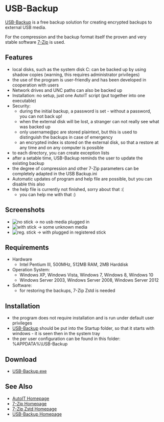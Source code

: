 
USB-Backup
==========


[USB-Backup] is a free backup solution for creating encrypted backups to
external USB media.

For the compression and the backup format itself the proven and very stable
software [7-Zip] is used.


## Features

- local disks, such as the system disk C: can be backed up by using shadow
  copies (warning, this requires administrator privileges)
- the use of the program is user-friendly and has been developed in
  cooperation with users
- Network drives and UNC paths can also be backed up
- Installation: no setup, just one AutoIT script (put together into one
  executable)
- Security:
  - during the initial backup, a password is set - without a password, you can
    not back up!
  - when the external disk will be lost, a stranger can not really see what
    was backed up
  - only username@pc are stored plaintext, but this is used to distinguish the
    backups in case of emergency
  - an encrypted index is stored on the external disk, so that a restore at
    any time and on any computer is possible
- to each directory, you can create exception lists
- after a setable time, USB-Backup reminds the user to update the existing
  backup
- the degree of compression and other 7-Zip parameters can be completely
  adapted in the USB Backup.ini
- Automatic updates of program and help file are possible, but you can disable
  this also
- the help file is currently not finished, sorry about that :(
  - you can help me with that :)


## Screenshots

- ![no stick](http://mcmilk.de/projects/USB-Backup/t_stick_no.png) -> no usb media plugged in
- ![with stick](http://mcmilk.de/projects/USB-Backup/t_stick_yes.png) -> some unknown media
- ![reg. stick](http://mcmilk.de/projects/USB-Backup/t_stick_reg.png) -> with plugged in registered stick


## Requirements

- Hardware
  - Intel Pentium III, 500MHz, 512MB RAM, 2MB Harddisk
- Operation System:
  - Windows XP, Windows Vista, Windows 7, Windows 8, Windows 10
  - Windows Server 2003, Windows Server 2008, Windows Server 2012
- Software:
  - for restoring the backups, 7-Zip Zstd is needed


## Installation

- the program does not require installation and is run under default user
  privileges
- [USB-Backup] should be put into the Startup folder, so that it starts with
  windows - it is seen then in the system tray
- the per user configuration can be found in this folder: %APPDATA%\USB-Backup


## Download

- [USB-Backup.exe](https://mcmilk.de/projects/USB-Backup/dl/latest/USB-Backup.exe)

## See Also

- [AutoIT Homepage](https://www.autoitscript.com)
- [7-Zip Homepage](http://www.7-zip.org/)
- [7-Zip Zstd Homepage](https://github.com/mcmilk/7-Zip-zstd)
- [USB-Backup Homepage](https://mcmilk.de/projects/USB-Backup)

[7-Zip]: http://www.7-zip.org/
[USB-Backup]: https://mcmilk.de/projects/USB-Backup
